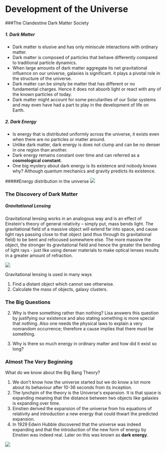 # Development of the Universe

###The Clandestine Dark Matter Society

##### 1. Dark Matter
 - Dark matter is elusive and has only miniscule interactions with ordinary matter.
 - Dark matter is composed of particles that behave differently compared to traditional particle dynamics.
 - When large amounts of dark matter aggregate its net gravitational influence on our universe, galaxies is significant. it plays
  a pivotal role in the structure of the universe.
 - Dark matter can be simply be matter that has different or no fundamental charges. Hence it does not absorb light or react with any of the known particles of today.
 - Dark matter might account for some peculiarities of our Solar systems and may even have had a part to play in the development of life on Earth.


##### 2. Dark Energy
- Is energy that is distributed uniformly across the universe, it exists even when there are no particles or matter around.
- Unlike dark matter, dark energy is does not clump and can be no denser in one region than another.
- Dark energy remains constant over time and can referred as a <b>cosmological constant</b>.
- One big mystery about dark energy is its existence and nobody knows why?  Although quantum mechanics and gravity predicts its existence.


#####Energy distribution in the universe
![](http://hubblesite.org/hubble_discoveries/dark_energy/graphics/darkenergy_what_is_piechart.jpg)

### The Discovery of Dark Matter

##### Gravitational Lensing
Gravitational lensing works in an analogous way and is an effect of Einstein's theory of general relativity – simply put, mass bends light. The gravitational field of a massive object will extend far into space, and cause light rays passing close to that object (and thus through its gravitational field) to be bent and refocused somewhere else. The more massive the object, the stronger its gravitational field and hence the greater the bending of light rays - just like using denser materials to make optical lenses results in a greater amount of refraction.

![](http://astron.berkeley.edu/~jcohn/deflect_lens.gif)

Gravitational lensing is used in many ways

 1. Find a distant object which cannot see otherwise.
 2. Calculate the mass of objects, galaxy clusters.
 
### The Big Questions

 2. Why is there something rather than nothing? 
   Lisa answers this question by justifying our existence and also stating something is more special that nothing. Also one needs the physical laws to explain a very nonrandom occurrence; therefore a cause implies that there must be something.

3. Why is there so much energy in ordinary matter and how did it exist so long?

### Almost The Very Beginning

What do we know about the Big Bang Theory?

1. We don't know how the universe started but we do know a lot more about its behaviour after 10-36 seconds from its inception.
2. The lynchpin of the theory is the Universe's expansion. It is that space is expanding meaning that the distance between two objects like galaxies is expanding over time.
3. Einstien derived the expansion of the universe from his equations of relativity and introduction a new energy that could thwart the predicted expansion.
4. In 1929 Edwin Hubble discovered that the universe was indeed expanding and that the introduction of the new form of energy by Einstien was indeed real. Later on this was known as <b>dark energy</b>.

![](http://astronomer.wpengine.netdna-cdn.com/wp-content/uploads/2012/11/Balloon-Analogy.jpeg)
